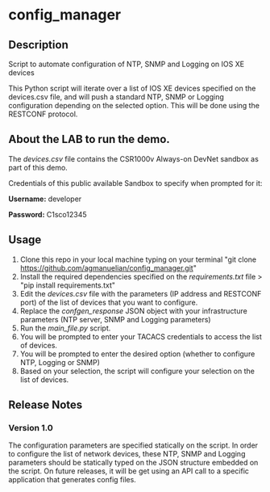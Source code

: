 # config_manager


## Description 
Script to automate configuration of NTP, SNMP and Logging on IOS XE devices

This Python script will iterate over a list of IOS XE devices specified on the devices.csv file, and will push a standard NTP, SNMP or Logging configuration depending on the selected option.
This will be done using the RESTCONF protocol.

## About the LAB to run the demo.

The _devices.csv_ file contains the CSR1000v Always-on DevNet sandbox as part of this demo. 

Credentials of this public available Sandbox to specify when prompted for it:

**Username:** developer

**Password:** C1sco12345

## Usage

1. Clone this repo in your local machine typing on your terminal "git clone https://github.com/agmanuelian/config_manager.git"
2. Install the required dependencies specified on the _requirements.txt_ file > "pip install requirements.txt"
3. Edit the _devices.csv_ file with the parameters (IP address and RESTCONF port) of the list of devices that you want to configure.
4. Replace the _confgen_response_ JSON object with your infrastructure parameters (NTP server, SNMP and Logging parameters)
5. Run the _main_file.py_ script.
6. You will be prompted to enter your TACACS credentials to access the list of devices.
7. You will be prompted to enter the desired option (whether to configure NTP, Logging or SNMP)
8. Based on your selection, the script will configure your selection on the list of devices.

## Release Notes
### Version 1.0

The configuration parameters are specified statically on the script. In order to configure the list of network devices, these NTP, SNMP and Logging parameters should be statically typed on the JSON structure embedded on the script. On future releases, it will be get using an API call to a specific application that generates config files.
